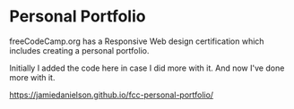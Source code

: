 # Personal Portfolio

freeCodeCamp.org has a Responsive Web design certification which includes creating a personal portfolio.  

Initially I added the code here in case I did more with it.  And now I've done more with it.

https://jamiedanielson.github.io/fcc-personal-portfolio/
